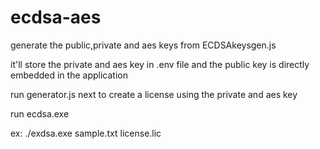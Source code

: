# ecdsa-aes

generate the public,private and aes keys from ECDSAkeysgen.js

it'll store the private and aes key in .env file and the public key is directly embedded in the application

run generator.js next to create a license using the private and aes key

run ecdsa.exe

ex: ./exdsa.exe sample.txt license.lic
